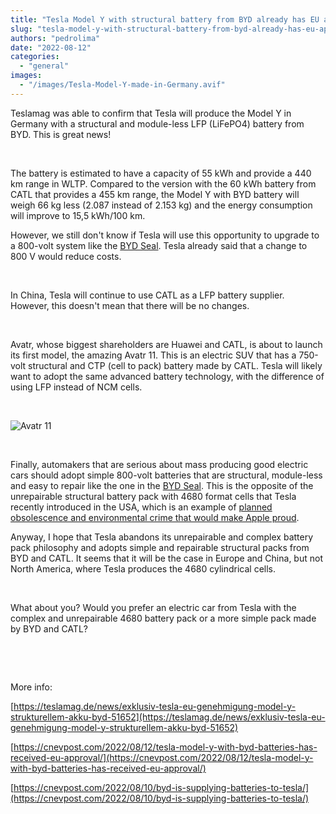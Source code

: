 ```yaml
---
title: "Tesla Model Y with structural battery from BYD already has EU approval"
slug: "tesla-model-y-with-structural-battery-from-byd-already-has-eu-approval"
authors: "pedrolima"
date: "2022-08-12"
categories: 
  - "general"
images: 
  - "/images/Tesla-Model-Y-made-in-Germany.avif"
---
```


Teslamag was able to confirm that Tesla will produce the Model Y in Germany with a structural and module-less LFP (LiFePO4) battery from BYD. This is great news!

 

The battery is estimated to have a capacity of 55 kWh and provide a 440 km range in WLTP. Compared to the version with the 60 kWh battery from CATL that provides a 455 km range, the Model Y with BYD battery will weigh 66 kg less (2.087 instead of 2.153 kg) and the energy consumption will improve to 15,5 kWh/100 km.

However, we still don't know if Tesla will use this opportunity to upgrade to a 800-volt system like the [BYD Seal](/2022/07/12/byd-seal-is-a-game-changer/). Tesla already said that a change to 800 V would reduce costs.

 

In China, Tesla will continue to use CATL as a LFP battery supplier. However, this doesn't mean that there will be no changes.

 

Avatr, whose biggest shareholders are Huawei and CATL, is about to launch its first model, the amazing Avatr 11. This is an electric SUV that has a 750-volt structural and CTP (cell to pack) battery made by CATL. Tesla will likely want to adopt the same advanced battery technology, with the difference of using LFP instead of NCM cells.

 

![Avatr 11](images/Avatr-11.avif)

 

Finally, automakers that are serious about mass producing good electric cars should adopt simple 800-volt batteries that are structural, module-less and easy to repair like the one in the [BYD Seal](/2022/07/12/byd-seal-is-a-game-changer/). This is the opposite of the unrepairable structural battery pack with 4680 format cells that Tesla recently introduced in the USA, which is an example of [planned obsolescence and environmental crime that would make Apple proud](https://www.euroconsumers.org/activities/stop-planned-obsolescence-apple-case).

Anyway, I hope that Tesla abandons its unrepairable and complex battery pack philosophy and adopts simple and repairable structural packs from BYD and CATL. It seems that it will be the case in Europe and China, but not North America, where Tesla produces the 4680 cylindrical cells.

 

What about you? Would you prefer an electric car from Tesla with the complex and unrepairable 4680 battery pack or a more simple pack made by BYD and CATL?

 

 

More info:

[https://teslamag.de/news/exklusiv-tesla-eu-genehmigung-model-y-strukturellem-akku-byd-51652](https://teslamag.de/news/exklusiv-tesla-eu-genehmigung-model-y-strukturellem-akku-byd-51652)

[https://cnevpost.com/2022/08/12/tesla-model-y-with-byd-batteries-has-received-eu-approval/](https://cnevpost.com/2022/08/12/tesla-model-y-with-byd-batteries-has-received-eu-approval/)

[https://cnevpost.com/2022/08/10/byd-is-supplying-batteries-to-tesla/](https://cnevpost.com/2022/08/10/byd-is-supplying-batteries-to-tesla/)
